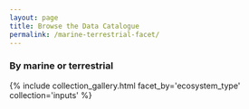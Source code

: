 ```yaml
---
layout: page
title: Browse the Data Catalogue
permalink: /marine-terrestrial-facet/
---
```


### By marine or terrestrial

{% include collection_gallery.html facet_by='ecosystem_type' collection='inputs' %}